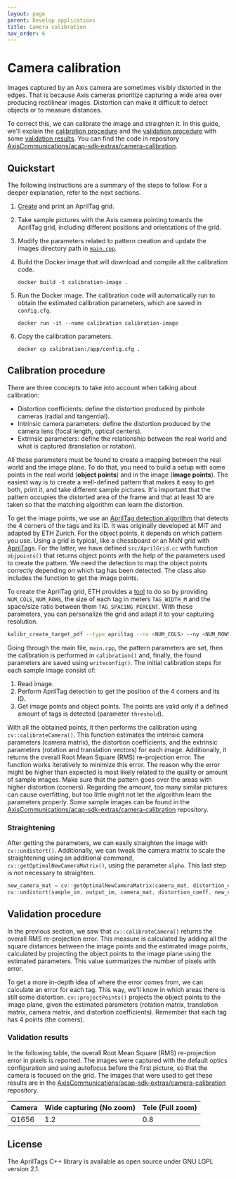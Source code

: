 ```yaml
---
layout: page
parent: Develop applications
title: Camera calibration
nav_order: 6
---
```


# Camera calibration

Images captured by an Axis camera are sometimes visibly distorted in the edges. That is because Axis cameras prioritize capturing a wide area over producing rectilinear images. Distortion can make it difficult to detect objects or to measure distances.

To correct this, we can calibrate the image and straighten it. In this guide, we'll explain the [calibration procedure](#calibration-procedure) and the [validation procedure](#validation-procedure) with some [validation results](#validation-results). You can find the code in repository [AxisCommunications/acap-sdk-extras/camera-calibration](https://github.com/AxisCommunications/acap-sdk-extras/tree/main/camera-calibration).

## Quickstart

The following instructions are a summary of the steps to follow. For a deeper explanation, refer to the next sections.

1. [Create](https://github.com/ethz-asl/kalibr/wiki/calibration-targets#a-aprilgrid) and print an AprilTag grid.
2. Take sample pictures with the Axis camera pointing towards the AprilTag grid, including different positions and orientations of the grid.
3. Modify the parameters related to pattern creation and update the images directory path in [`main.cpp`](https://github.com/AxisCommunications/acap-sdk-extras/blob/main/camera-calibration/main.cpp).
4. Build the Docker image that will download and compile all the calibration code.

    ```docker build -t calibration-image .```

5. Run the Docker image. The calibration code will automatically run to obtain the estimated calibration parameters, which are saved in `config.cfg`.

    ```docker run -it --name calibration calibration-image```

6. Copy the calibration parameters.

    ```docker cp calibration:/app/config.cfg .```

## Calibration procedure

There are three concepts to take into account when talking about calibration:

- Distortion coefficients: define the distortion produced by pinhole cameras (radial and tangential).
- Intrinsic camera parameters: define the distortion produced by the camera lens (focal length, optical centers).
- Extrinsic parameters: define the relationship between the real world and what is captured (translation or rotation).

All these parameters must be found to create a mapping between the real world and the image plane. To do that, you need to build a setup with some points in the real world (**object points**) and in the image (**image points**). The easiest way is to create a well-defined pattern that makes it easy to get both, print it, and take different sample pictures. It's important that the pattern occupies the distorted area of the frame and that at least 10 are taken so that the matching algorithm can learn the distortion.

To get the image points, we use an [AprilTag detection algorithm](https://github.com/ethz-asl/ethzasl_apriltag2) that detects the 4 corners of the tags and its ID. It was originally developed at MIT and adapted by ETH Zurich. For the object points, it depends on which pattern you use. Using a grid is typical, like a chessboard or an MxN grid with [AprilTag](https://april.eecs.umich.edu/software/apriltag)s. For the latter, we have defined `src/AprilGrid.cc` with function `objpoints()` that returns object points with the help of the parameters used to create the pattern. We need the detection to map the object points correctly depending on which tag has been detected. The class also includes the function to get the image points.

To create the AprilTag grid, ETH provides a [tool](https://github.com/ethz-asl/kalibr/wiki/calibration-targets#a-aprilgrid) to do so by providing `NUM_COLS`, `NUM_ROWS`, the size of each tag in meters `TAG_WIDTH_M` and the space/size ratio between them `TAG_SPACING_PERCENT`. With these parameters, you can personalize the grid and adapt it to your capturing resolution.

```bash
kalibr_create_target_pdf --type apriltag --nx <NUM_COLS> --ny <NUM_ROWS> --tsize <TAG_WIDTH_M> --tspace <TAG_SPACING_PERCENT>
```

<!-- The object points are easy to get by setting an origin (0,0) and measuring the corners' positions. Theoretically, object points are defined in the 3D space but we can simplify it to two dimensions if we assume one of the three to be constant. -->

Going through the main file, `main.cpp`, the pattern parameters are set, then the calibration is performed in `calibration()` and, finally, the found parameters are saved using `writeconfig()`. The initial calibration steps for each sample image consist of:

1. Read image.
2. Perform AprilTag detection to get the position of the 4 corners and its ID.
3. Get image points and object points. The points are valid only if a defined amount of tags is detected (parameter `threshold`).

With all the obtained points, it then performs the calibration using `cv::calibrateCamera()`. This function estimates the intrinsic camera parameters (camera matrix), the distortion coefficients, and the extrinsic parameters (rotation and translation vectors) for each image. Additionally, it returns the overall Root Mean Square (RMS) re-projection error. The function works iteratively to minimize this error. The reason why the error might be higher than expected is most likely related to the quality or amount of sample images. Make sure that the pattern goes over the areas with higher distortion (corners). Regarding the amount, too many similar pictures can cause overfitting, but too little might not let the algorithm learn the parameters properly. Some sample images can be found in the [AxisCommunications/acap-sdk-extras/camera-calibration](https://github.com/AxisCommunications/acap-sdk-extras/tree/main/camera-calibration/data) repository.

### Straightening

After getting the parameters, we can easily straighten the image with `cv::undistort()`. Additionally, we can tweak the camera matrix to scale the straightening using an additional command, `cv::getOptimalNewCameraMatrix()`, using the parameter `alpha`. This last step is not necessary to straighten.

```cpp
new_camera_mat = cv::getOptimalNewCameraMatrix(camera_mat, distortion_coeff, cv::Size(Grid.rows,Grid.columns), alpha);
cv::undistort(sample_im, output_im, camera_mat, distortion_coeff, new_camera_mat);
```

## Validation procedure

In the previous section, we saw that `cv::calibrateCamera()` returns the overall RMS re-projection error. This measure is calculated by adding all the square distances between the image points and the estimated image points, calculated by projecting the object points to the image plane using the estimated parameters. This value summarizes the number of pixels with error.

To get a more in-depth idea of where the error comes from, we can calculate an error for each tag. This way, we'll know in which areas there is still some distortion. `cv::projectPoints()` projects the object points to the image plane, given the estimated parameters (rotation matrix, translation matrix, camera matrix, and distortion coefficients). Remember that each tag has 4 points (the corners).

### Validation results

In the following table, the overall Root Mean Square (RMS) re-projection error in pixels is reported. The images were captured with the default optics configuration and using autofocus before the first picture, so that the camera is focused on the grid. The images that were used to get these results are in the [AxisCommunications/acap-sdk-extras/camera-calibration](https://github.com/AxisCommunications/acap-sdk-extras/tree/main/camera-calibration/data) repository.

| Camera | Wide capturing (No zoom) | Tele (Full zoom) |
| :- | :- | :- |
| Q1656 | 1.2 | 0.8 |

## License

The AprilTags C++ library is available as open source under GNU LGPL version 2.1.
